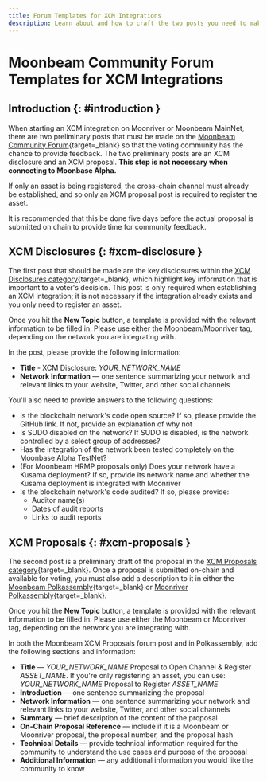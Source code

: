 ```yaml
---
title: Forum Templates for XCM Integrations
description: Learn about and how to craft the two posts you need to make on the Moonbeam Community Forum when creating a cross-chain integration with Moonbeam.
---
```


# Moonbeam Community Forum Templates for XCM Integrations

## Introduction {: #introduction }

When starting an XCM integration on Moonriver or Moonbeam MainNet, there are two preliminary posts that must be made on the [Moonbeam Community Forum](https://forum.moonbeam.foundation/){target=\_blank} so that the voting community has the chance to provide feedback. The two preliminary posts are an XCM disclosure and an XCM proposal. **This step is not necessary when connecting to Moonbase Alpha.**

If only an asset is being registered, the cross-chain channel must already be established, and so only an XCM proposal post is required to register the asset.

It is recommended that this be done five days before the actual proposal is submitted on chain to provide time for community feedback.

## XCM Disclosures {: #xcm-disclosure }

The first post that should be made are the key disclosures within the [XCM Disclosures category](https://forum.moonbeam.foundation/c/xcm-hrmp/xcm-disclosures/15/){target=\_blank}, which highlight key information that is important to a voter's decision. This post is only required when establishing an XCM integration; it is not necessary if the integration already exists and you only need to register an asset.

Once you hit the **New Topic** button, a template is provided with the relevant information to be filled in. Please use either the Moonbeam/Moonriver tag, depending on the network you are integrating with.

In the post, please provide the following information:

- **Title** - XCM Disclosure: *YOUR_NETWORK_NAME*
- **Network Information** — one sentence summarizing your network and relevant links to your website, Twitter, and other social channels

You'll also need to provide answers to the following questions:

- Is the blockchain network's code open source? If so, please provide the GitHub link. If not, provide an explanation of why not
- Is SUDO disabled on the network? If SUDO is disabled, is the network controlled by a select group of addresses?  
- Has the integration of the network been tested completely on the Moonbase Alpha TestNet?  
- (For Moonbeam HRMP proposals only) Does your network have a Kusama deployment? If so, provide its network name and whether the Kusama deployment is integrated with Moonriver
- Is the blockchain network's code audited? If so, please provide:
  - Auditor name(s)
  - Dates of audit reports
  - Links to audit reports

## XCM Proposals {: #xcm-proposals }

The second post is a preliminary draft of the proposal in the [XCM Proposals category](https://forum.moonbeam.foundation/c/xcm-hrmp/xcm-proposals/14/){target=\_blank}. Once a proposal is submitted on-chain and available for voting, you must also add a description to it in either the [Moonbeam Polkassembly](https://moonbeam.polkassembly.io/opengov/){target=\_blank} or [Moonriver Polkassembly](https://moonriver.polkassembly.io/opengov/){target=\_blank}.

Once you hit the **New Topic** button, a template is provided with the relevant information to be filled in. Please use either the Moonbeam or Moonriver tag, depending on the network you are integrating with.

In both the Moonbeam XCM Proposals forum post and in Polkassembly, add the following sections and information:

- **Title** — *YOUR_NETWORK_NAME* Proposal to Open Channel & Register *ASSET_NAME*. If you're only registering an asset, you can use: *YOUR_NETWORK_NAME* Proposal to Register *ASSET_NAME*
- **Introduction** — one sentence summarizing the proposal
- **Network Information** — one sentence summarizing your network and relevant links to your website, Twitter, and other social channels
- **Summary** — brief description of the content of the proposal
- **On-Chain Proposal Reference** — include if it is a Moonbeam or Moonriver proposal, the proposal number, and the proposal hash
- **Technical Details** — provide technical information required for the community to understand the use cases and purpose of the proposal
- **Additional Information** — any additional information you would like the community to know
